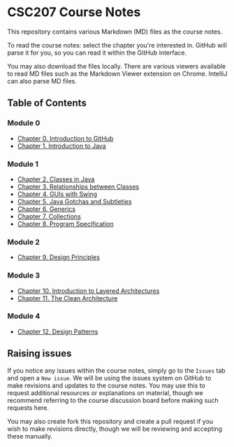 # CSC207 Course Notes
This repository contains various Markdown (MD) files as the course notes.

To read the course notes: select the chapter you're interested in. GitHub will parse it for you, so you can read it within the GitHub interface.

You may also download the files locally. There are various viewers available to read MD files such as the Markdown Viewer extension on Chrome. IntelliJ can also parse MD files.

## Table of Contents
### Module 0
- [Chapter 0. Introduction to GitHub](00-introduction-to-git.md)
- [Chapter 1. Introduction to Java](01-introduction-to-java.md)
### Module 1
- [Chapter 2. Classes in Java](02-classes-in-java.md)
- [Chapter 3. Relationships between Classes](03-relationships-between-classes.md)
- [Chapter 4. GUIs with Swing](04-GUIs-with-swing.md)
- [Chapter 5. Java Gotchas and Subtleties](05-java-gotchas-and-subtleties.md)
- [Chapter 6. Generics](06-generics.md)
- [Chapter 7. Collections](07-collections.md)
- [Chapter 8. Program Specification](08-program-specification.md)
### Module 2
- [Chapter 9. Design Principles](09-design-principles.md)
### Module 3
- [Chapter 10. Introduction to Layered Architectures](10-introduction-to-layered-architectures.md)
- [Chapter 11. The Clean Architecture](11-clean-architecture.md)
### Module 4
- [Chapter 12. Design Patterns](12-design-patterns.md)

## Raising issues
If you notice any issues within the course notes, simply go to the `Issues` tab and open a `New issue`. We will be using the issues system on GitHub to make revisions and updates to the course notes. You may use this to request additional resources or explanations on material, though we recommend referring to the course discussion board before making such requests here.

You may also create fork this repository and create a pull request if you wish to make revisions directly, though we will be reviewing and accepting these manually.